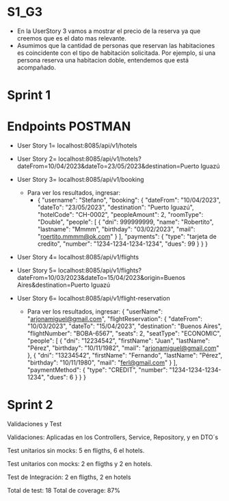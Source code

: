 # S1_G3
- En la UserStory 3 vamos a mostrar el precio de la reserva ya que creemos que es el dato mas relevante.
- Asumimos que la cantidad de personas que reservan las habitaciones es coincidente con el tipo de habitación solicitada. Por ejemplo, si una persona reserva una habitacion doble, entendemos que está acompañado.
# Sprint 1

# Endpoints POSTMAN
- User Story 1= localhost:8085/api/v1/hotels

- User Story 2= localhost:8085/api/v1/hotels?dateFrom=10/04/2023&dateTo=23/05/2023&destination=Puerto Iguazú

- User Story 3= localhost:8085/api/v1/booking
  - Para ver los resultados, ingresar:
    - {     "username": "Stefano",     "booking": {         "dateFrom": "10/04/2023",         "dateTo": "23/05/2023",         "destination": "Puerto Iguazú",         "hotelCode": "CH-0002",         "peopleAmount": 2,         "roomType": "Double",         "people": [             {                 "dni": 999999999,                 "name": "Robertito",                 "lastname": "Mmmm",                 "birthday": "03/02/2023",                 "mail": "roertito.mmmm@ok.com"             }         ],         "payments": {             "type": "tarjeta de credito",             "number": "1234-1234-1234-1234",             "dues": 99         }     } }

- User Story 4= localhost:8085/api/v1/flights

- User Story 5= localhost:8085/api/v1/flights?dateFrom=10/03/2023&dateTo=15/04/2023&origin=Buenos Aires&destination=Puerto Iguazú
 
- User Story 6= localhost:8085/api/v1/flight-reservation
  - Para ver los resultados, ingresar:
    {
    "userName": "arjonamiguel@gmail.com",
    "flightReservation": {
    "dateFrom": "10/03/2023",
    "dateTo": "15/04/2023",
    "destination": "Buenos Aires",
    "flightNumber": "BOBA-6567",
    "seats": 2,
    "seatType": "ECONOMIC",
    "people": [
    {
    "dni": "12234542",
    "firstName": "Juan",
    "lastName": "Pérez",
    "birthday": "10/11/1982",
    "mail": "arjonamiguel@gmail.com"
    },
    {
    "dni": "13234542",
    "firstName": "Fernando",
    "lastName": "Pérez",
    "birthday": "10/11/1980",
    "mail": "ferl@gmail.com"
    }
    ],
    "paymentMethod": {
    "type": "CREDIT",
    "number": "1234-1234-1234-1234",
    "dues": 6
    }
    }
    }

# Sprint 2

Validaciones y Test

Validaciones: Aplicadas en los Controllers, Service, Repository, y en DTO´s

Test unitarios sin mocks: 5 en fligths, 6 el hotels.

Test unitarios con mocks: 2 en fligths y 2 en hotels. 

Test de Integración: 2 en fligths, 2 en hotels

Total de test: 18
Total de coverage: 87%
